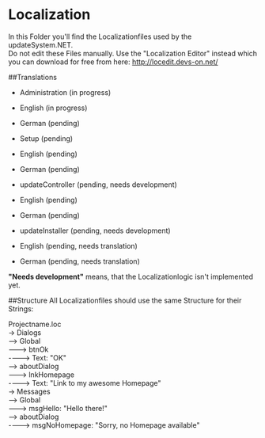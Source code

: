 Localization
=====

In this Folder you'll find the Localizationfiles used by the updateSystem.NET.<br />
Do not edit these Files manually. Use the "Localization Editor" instead which you can download for free from here: http://locedit.devs-on.net/


##Translations
* Administration (in progress)
 * English (in progress)
 * German (pending)

* Setup (pending)
 * English (pending)
 * German (pending)

* updateController (pending, needs development)
 * English (pending)
 * German (pending)

* updateInstaller (pending, needs development)
 * English (pending, needs translation)
 * German (pending, needs translation)


**"Needs development"** means, that the Localizationlogic isn't implemented yet. 

##Structure
All Localizationfiles should use the same Structure for their Strings:

Projectname.loc <br />
 -> Dialogs <br />
 --> Global <br />
 ---> btnOk <br />
 ----> Text: "OK" <br/>
 --> aboutDialog <br />
 ---> lnkHomepage <br />
 ----> Text: "Link to my awesome Homepage" <br />
 -> Messages <br />
 --> Global <br />
 ---> msgHello: "Hello there!"<br />
 --> aboutDialog <br />
 ----> msgNoHomepage: "Sorry, no Homepage available"<br />